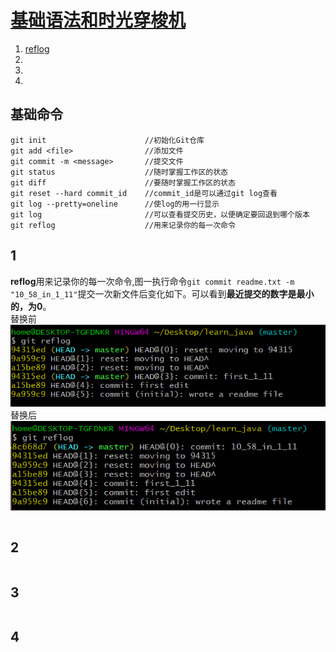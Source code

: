 # [基础语法和时光穿梭机](./basic_grammer.md)
1. [reflog](#1)
2. [](#2)
3. [](#3)
4. [](#4)  

## 基础命令
```git
git init                      //初始化Git仓库
git add <file>                //添加文件
git commit -m <message>       //提交文件
git status                    //随时掌握工作区的状态
git diff                      //要随时掌握工作区的状态
git reset --hard commit_id    //commit_id是可以通过git log查看
git log --pretty=oneline      //使log的用一行显示
git log                       //可以查看提交历史，以便确定要回退到哪个版本
git reflog                    //用来记录你的每一次命令
```
## 1 
**reflog**用来记录你的每一次命令,图一执行命令```git commit readme.txt -m "10_58_in_1_11"```提交一次新文件后变化如下。可以看到**最近提交的数字是最小的，为0**。  
替换前  
![](img/reflog1.PNG "图一")  
替换后  
![](img/reflog2.PNG)  
```cpp
```  
## 2
```cpp
```  
## 3
```cpp
```  
## 4
```cpp
```  
